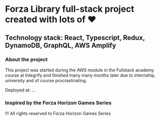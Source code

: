 # Forza Library full-stack project created with lots of ❤️ 

## Technology stack: React, Typescript, Redux, DynamoDB, GraphQL, AWS Amplify 

### About the project

This project was started during the AWS module in the Fullstack academy course at Integrify and finished many many months later due to internship, university and of course procrastinating.

Deployed at: ...

### Inspired by the Forza Horizon Games Series

!!! All rights reserved to Forza Horizon Games Series
